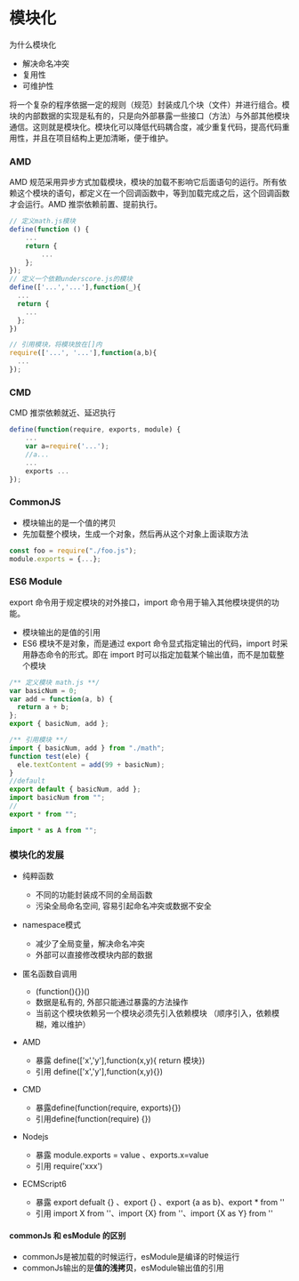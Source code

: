 # 模块化

为什么模块化

- 解决命名冲突
- 复用性
- 可维护性

将一个复杂的程序依据一定的规则（规范）封装成几个块（文件）并进行组合。模块的内部数据的实现是私有的，只是向外部暴露一些接口（方法）与外部其他模块通信。这则就是模块化。模块化可以降低代码耦合度，减少重复代码，提高代码重用性，并且在项目结构上更加清晰，便于维护。

### AMD

AMD 规范采用异步方式加载模块，模块的加载不影响它后面语句的运行。所有依赖这个模块的语句，都定义在一个回调函数中，等到加载完成之后，这个回调函数才会运行。AMD 推崇依赖前置、提前执行。

```javascript
// 定义math.js模块
define(function () {
    ...
    return {
        ...
    };
});
// 定义一个依赖underscore.js的模块
define(['...','...'],function(_){
  ...
  return {
    ...
  };
})

// 引用模块，将模块放在[]内
require(['...', '...'],function(a,b){
  ...
});

```

### CMD

CMD 推崇依赖就近、延迟执行

```javascript
define(function(require, exports, module) {
    ...
    var a=require('...');
    //a...
    ...
    exports ...
});
```

### CommonJS

- 模块输出的是一个值的拷贝
- 先加载整个模块，生成一个对象，然后再从这个对象上面读取方法

```javascript
const foo = require("./foo.js");
module.exports = {...};
```

### ES6 Module

export 命令用于规定模块的对外接口，import 命令用于输入其他模块提供的功能。

- 模块输出的是值的引用
- ES6 模块不是对象，而是通过 export 命令显式指定输出的代码，import 时采用静态命令的形式。即在 import 时可以指定加载某个输出值，而不是加载整个模块

```javascript
/** 定义模块 math.js **/
var basicNum = 0;
var add = function(a, b) {
  return a + b;
};
export { basicNum, add };

/** 引用模块 **/
import { basicNum, add } from "./math";
function test(ele) {
  ele.textContent = add(99 + basicNum);
}
//default
export default { basicNum, add };
import basicNum from "";
//
export * from "";

import * as A from "";
```

### 模块化的发展

- 纯粹函数
  - 不同的功能封装成不同的全局函数
  - 污染全局命名空间, 容易引起命名冲突或数据不安全
- namespace模式
  - 减少了全局变量，解决命名冲突
  - 外部可以直接修改模块内部的数据
- 匿名函数自调用
  - (function(){})()
  - 数据是私有的, 外部只能通过暴露的方法操作
  - 当前这个模块依赖另一个模块必须先引入依赖模块 （顺序引入，依赖模糊，难以维护）
- AMD
  - 暴露 define(['x','y'],function(x,y){ return 模块})
  - 引用 define(['x','y'],function(x,y){})
- CMD
  - 暴露define(function(require, exports){})
  - 引用define(function(require) {})
- Nodejs
  - 暴露 module.exports = value 、exports.x=value
  - 引用 require('xxx')

- ECMScript6
  - 暴露 export defualt {} 、export {} 、export {a as b}、export * from ''
  - 引用 import X from ''、import {X} from ''、import {X as Y} from ''

#### commonJs 和 esModule 的区别

- commonJs是被加载的时候运行，esModule是编译的时候运行
- commonJs输出的是**值的浅拷贝**，esModule输出值的引用